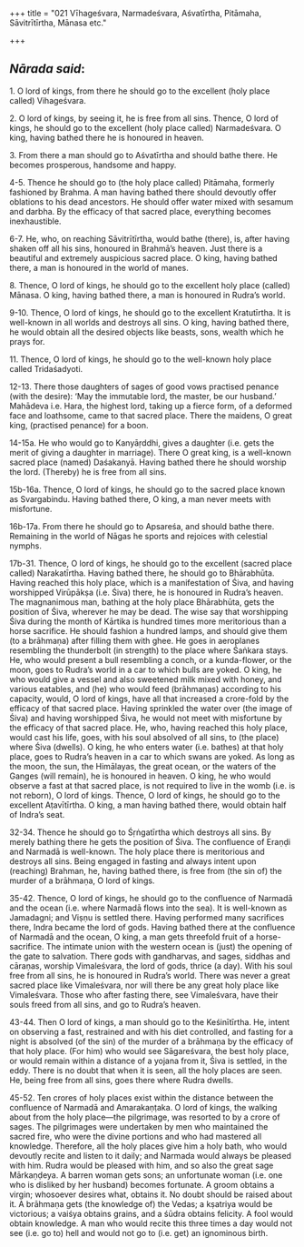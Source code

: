 +++
title = "021 Vīhageśvara, Narmadeśvara, Aśvatīrtha, Pitāmaha, Sāvitrītīrtha, Mānasa etc."

+++
 

## *Nārada said*:

1\. O lord of kings, from there he should go to the excellent (holy place called) Vihageśvara.

2\. O lord of kings, by seeing it, he is free from all sins. Thence, O lord of kings, he should go to the excellent (holy place called) Narmadeśvara. O king, having bathed there he is honoured in heaven.

3\. From there a man should go to Aśvatīrtha and should bathe there. He becomes prosperous, handsome and happy.

4-5. Thence he should go to (the holy place called) Pitāmaha, formerly fashioned by Brahma. A man having bathed there should devoutly offer oblations to his dead ancestors. He should offer water mixed with sesamum and darbha. By the efficacy of that sacred place, everything becomes inexhaustible.

6-7. He, who, on reaching Sāvitrītīrtha, would bathe (there), is, after having shaken off all his sins, honoured in Brahmā’s heaven. Just there is a beautiful and extremely auspicious sacred place. O king, having bathed there, a man is honoured in the world of manes.

8\. Thence, O lord of kings, he should go to the excellent holy place (called) Mānasa. O king, having bathed there, a man is honoured in Rudra’s world.

9-10. Thence, O lord of kings, he should go to the excellent Kratutīrtha. It is well-known in all worlds and destroys all sins. O king, having bathed there, he would obtain all the desired objects like beasts, sons, wealth which he prays for.

11\. Thence, O lord of kings, he should go to the well-known holy place called Tridaśadyoti.

12-13. There those daughters of sages of good vows practised penance (with the desire): ‘May the immutable lord, the master, be our husband.’ Mahādeva i.e. Hara, the highest lord, taking up a fierce form, of a deformed face and loathsome, came to that sacred place. There the maidens, O great king, (practised penance) for a boon.

14-15a. He who would go to Kanyāṛddhi, gives a daughter (i.e. gets the merit of giving a daughter in marriage). There O great king, is a well-known sacred place (named) Daśakanyā. Having bathed there he should worship the lord. (Thereby) he is free from all sins.

15b-16a. Thence, O lord of kings, he should go to the sacred place known as Svargabindu. Having bathed there, O king, a man never meets with misfortune.

16b-17a. From there he should go to Apsareśa, and should bathe there. Remaining in the world of Nāgas he sports and rejoices with celestial nymphs.

17b-31. Thence, O lord of kings, he should go to the excellent (sacred place called) Narakatīrtha. Having bathed there, he should go to Bhārabhūta. Having reached this holy place, which is a manifestation of Śiva, and having worshipped Virūpākṣa (i.e. Śiva) there, he is honoured in Rudra’s heaven. The magnanimous man, bathing at the holy place Bhārabhūta, gets the position of Śiva, wherever he may be dead. The wise say that worshipping Śiva during the month of Kārtika is hundred times more meritorious than a horse sacrifice. He should fashion a hundred lamps, and should give them (to a brāhmaṇa) after filling them with ghee. He goes in aeroplanes resembling the thunderbolt (in strength) to the place where Śaṅkara stays. He, who would present a bull resembling a conch, or a kunda-flower, or the moon, goes to Rudra’s world in a car to which bulls are yoked. O king, he who would give a vessel and also sweetened milk mixed with honey, and various eatables, and (he) who would feed (brāhmaṇas) according to his capacity, would, O lord of kings, have all that increased a crore-fold by the efficacy of that sacred place. Having sprinkled the water over (the image of Śiva) and having worshipped Śiva, he would not meet with misfortune by the efficacy of that sacred place. He, who, having reached this holy place, would cast his life, goes, with his soul absolved of all sins, to (the place) where Śiva (dwells). O king, he who enters water (i.e. bathes) at that holy place, goes to Rudra’s heaven in a car to which swans are yoked. As long as the moon, the sun, the Himālayas, the great ocean, or the waters of the Ganges (will remain), he is honoured in heaven. O king, he who would observe a fast at that sacred place, is not required to live in the womb (i.e. is not reborn), O lord of kings. Thence, O lord of kings, he should go to the excellent Aṭavītīrtha. O king, a man having bathed there, would obtain half of Indra’s seat.

32-34. Thence he should go to Śṛṅgatīrtha which destroys all sins. By merely bathing there he gets the position of Śiva. The confluence of Eraṇḍi and Narmadā is well-known. The holy place there is meritorious and destroys all sins. Being engaged in fasting and always intent upon (reaching) Brahman, he, having bathed there, is free from (the sin of) the murder of a brāhmaṇa, O lord of kings.

35-42. Thence, O lord of kings, he should go to the confluence of Narmadā and the ocean (i.e. where Narmadā flows into the sea). It is well-known as Jamadagni; and Viṣṇu is settled there. Having performed many sacrifices there, Indra became the lord of gods. Having bathed there at the confluence of Narmadā and the ocean, O king, a man gets threefold fruit of a horse-sacrifice. The intimate union with the western ocean is (just) the opening of the gate to salvation. There gods with gandharvas, and sages, siddhas and cāraṇas, worship Vimaleśvara, the lord of gods, thrice (a day). With his soul free from all sins, he is honoured in Rudra’s world. There was never a great sacred place like Vimaleśvara, nor will there be any great holy place like Vimaleśvara. Those who after fasting there, see Vimaleśvara, have their souls freed from all sins, and go to Rudra’s heaven.

43-44. Then O lord of kings, a man should go to the Keśinītīrtha. He, intent on observing a fast, restrained and with his diet controlled, and fasting for a night is absolved (of the sin) of the murder of a brāhmaṇa by the efficacy of that holy place. (For him) who would see Sāgareśvara, the best holy place, or would remain within a distance of a yojana from it, Śiva is settled, in the eddy. There is no doubt that when it is seen, all the holy places are seen. He, being free from all sins, goes there where Rudra dwells.

45-52. Ten crores of holy places exist within the distance between the confluence of Narmadā and Amarakaṇṭaka. O lord of kings, the walking about from the holy place—the pilgrimage, was resorted to by a crore of sages. The pilgrimages were undertaken by men who maintained the sacred fire, who were the divine portions and who had mastered all knowledge. Therefore, all the holy places give him a holy bath, who would devoutly recite and listen to it daily; and Narmada would always be pleased with him. Rudra would be pleased with him, and so also the great sage Mārkaṇḍeya. A barren woman gets sons; an unfortunate woman (i.e. one who is disliked by her husband) becomes fortunate. A groom obtains a virgin; whosoever desires what, obtains it. No doubt should be raised about it. A brāhmaṇa gets (the knowledge of) the Vedas; a kṣatriya would be victorious; a vaiśya obtains grains, and a śūdra obtains felicity. A fool would obtain knowledge. A man who would recite this three times a day would not see (i.e. go to) hell and would not go to (i.e. get) an ignominous birth.


